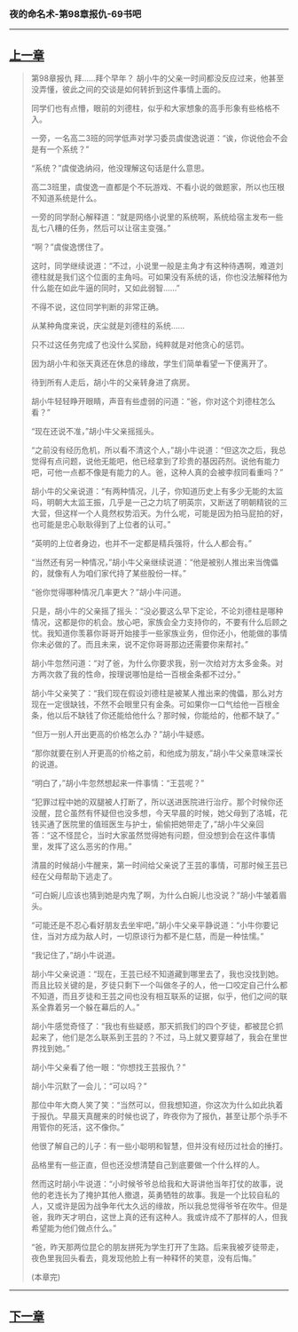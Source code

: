 ### 夜的命名术-第98章报仇-69书吧

--------
[上一章](./8e39573e076a1be721194a736dee2b1d.md)
--------


>
>
>
>第98章报仇
>拜……拜个早年？
>胡小牛的父亲一时间都没反应过来，他甚至没弄懂，彼此之间的交谈是如何转折到这件事情上面的。
>
>同学们也有点懵，眼前的刘德柱，似乎和大家想象的高手形象有些格格不入。
>
>一旁，一名高二3班的同学低声对学习委员虞俊逸说道：“诶，你说他会不会是有一个系统？”
>
>“系统？”虞俊逸纳闷，他没理解这句话是什么意思。
>
>高二3班里，虞俊逸一直都是个不玩游戏、不看小说的做题家，所以也压根不知道系统是什么。
>
>一旁的同学耐心解释道：“就是网络小说里的系统啊，系统给宿主发布一些乱七八糟的任务，然后可以让宿主变强。”
>
>“啊？”虞俊逸愣住了。
>
>这时，同学继续说道：“不过，小说里一般是主角才有这种待遇啊，难道刘德柱就是我们这个位面的主角吗。可如果没有系统的话，你也没法解释他为什么能在如此牛逼的同时，又如此弱智……”
>
>不得不说，这位同学判断的非常正确。
>
>从某种角度来说，庆尘就是刘德柱的系统……
>
>只不过这任务完成了也没什么奖励，纯粹就是对他贪心的惩罚。
>
>因为胡小牛和张天真还在休息的缘故，学生们简单看望一下便离开了。
>
>待到所有人走后，胡小牛的父亲转身进了病房。
>
>胡小牛轻轻睁开眼睛，声音有些虚弱的问道：“爸，你对这个刘德柱怎么看？”
>
>“现在还说不准，”胡小牛父亲摇摇头。
>
>“之前没有经历危机，所以看不清这个人，”胡小牛说道：“但这次之后，我总觉得有点问题，说他无能吧，他已经拿到了珍贵的基因药剂。说他有能力吧，可他一点都不像是有能力的人。爸，这种人真的会被李叔同看重吗？”
>
>胡小牛的父亲说道：“有两种情况，儿子，你知道历史上有多少无能的太监吗，明朝大太监王振，几乎是一己之力坑了明英宗，又断送了明朝精锐的三大营，但这样一个人竟然权势滔天。为什么呢，可能是因为拍马屁拍的好，也可能是忠心耿耿得到了上位者的认可。”
>
>“英明的上位者身边，也并不一定都是精兵强将，什么人都会有。”
>
>“当然还有另一种情况，”胡小牛父亲继续说道：“他是被别人推出来当傀儡的，就像有人为咱们家代持了某些股份一样。”
>
>“爸你觉得哪种情况几率更大？”胡小牛问道。
>
>只是，胡小牛的父亲摇了摇头：“没必要这么早下定论，不论刘德柱是哪种情况，这都是你的机会。放心吧，家族会全力支持你的，不要有什么后顾之忧。我知道你羡慕你哥哥开始接手一些家族业务，但你还小，他能做的事情你未必做的了。而且未来，说不定你哥哥那边还需要你来帮衬。”
>
>胡小牛忽然问道：“对了爸，为什么你要求我，别一次给对方太多金条。对方两次救了我的性命，按理说哪怕是给一百根金条都不过分。”
>
>胡小牛父亲笑了：“我们现在假设刘德柱是被某人推出来的傀儡，那么对方现在一定很缺钱，不然不会眼里只有金条。可如果你一口气给他一百根金条，他以后不缺钱了你还能给他什么？那时候，你能给的，他都不缺了。”
>
>“但万一别人开出更高的价格怎么办？”胡小牛疑惑。
>
>“那你就要在别人开更高的价格之前，和他成为朋友，”胡小牛父亲意味深长的说道。
>
>“明白了，”胡小牛忽然想起来一件事情：“王芸呢？”
>
>“犯罪过程中她的双腿被人打断了，所以送进医院进行治疗。那个时候你还没醒，昆仑虽然有怀疑但也没多想，今天早晨的时候，她父母到了洛城，花钱买通了医院里的值班医生与护士，偷偷把她带走了，”胡小牛父亲回答：“这不怪昆仑，当时大家虽然觉得她有问题，但没想到会在这件事情里，发挥了这么恶劣的作用。”
>
>清晨的时候胡小牛醒来，第一时间给父亲说了王芸的事情，可那时候王芸已经在父母帮助下逃走了。
>
>“可白婉儿应该也猜到她是内鬼了啊，为什么白婉儿也没说？”胡小牛皱着眉头。
>
>“可能还是不忍心看好朋友去坐牢吧，”胡小牛父亲平静说道：“小牛你要记住，当对方成为敌人时，一切原谅行为都不是仁慈，而是一种怯懦。”
>
>“我记住了，”胡小牛说道。
>
>胡小牛父亲说道：“现在，王芸已经不知道藏到哪里去了，我也没找到她。而且比较关键的是，歹徒只剩下一个叫做冬子的人，他一口咬定自己什么都不知道，而且歹徒和王芸之间也没有相互联系的证据，似乎，他们之间的联系全靠着另一个躲在幕后的人。”
>
>胡小牛感觉奇怪了：“我也有些疑惑，那天抓我们的四个歹徒，都被昆仑抓起来了，他们是怎么联系到王芸的？不过，马上就又要穿越了，我会在里世界找到她。”
>
>胡小牛父亲看了他一眼：“你想找王芸报仇？”
>
>胡小牛沉默了一会儿：“可以吗？”
>
>那位中年大商人笑了笑：“当然可以，但我想知道，你这次为什么如此执着于报仇。早晨天真醒来的时候也说了，昨夜你为了报仇，甚至让那个杀手不用管你的死活，这不像你。”
>
>他很了解自己的儿子：有一些小聪明和智慧，但并没有经历过社会的捶打。
>
>品格里有一些正直，但也还没想清楚自己到底要做一个什么样的人。
>
>然而这时胡小牛说道：“小时候爷爷总给我和大哥讲他当年打仗的故事，说他的老连长为了掩护其他人撤退，英勇牺牲的故事。我是一个比较自私的人，又或许是因为战争年代太久远的缘故，所以我总觉得爷爷在吹牛。但是爸，我昨天才明白，这世上真的还有这种人。我或许成不了那样的人，但我希望能为他们做点什么。”
>
>“爸，昨天那两位昆仑的朋友拼死为学生打开了生路。后来我被歹徒带走，夜色里我回头看去，竟发现他脸上有一种释怀的笑意，没有后悔。”
>
>(本章完)
>
>

--------
[下一章](./6d9f5c928c65311a7339687909ca5237.md)
--------
